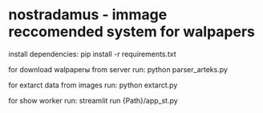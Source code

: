 # nostradamus - immage reccomended system for walpapers

install dependencies:
pip install -r requirements.txt

for download walpaperы from server run:
python parser_arteks.py

for extarct data from images run:
python extarct.py

for show worker run:
 streamlit run {Path}/app_st.py
